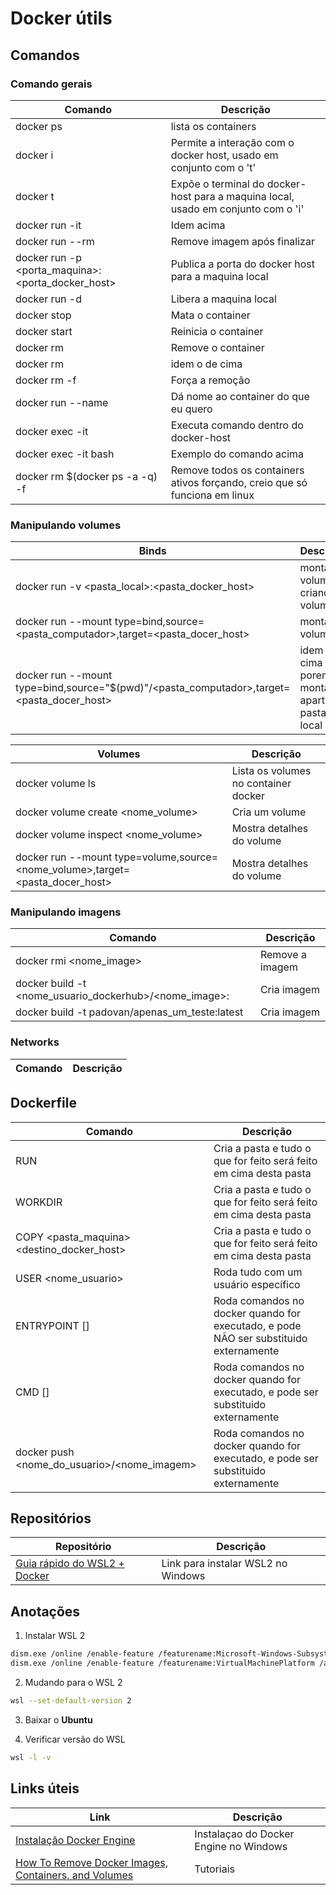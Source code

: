 # Docker útils

## Comandos

### Comando gerais

| Comando                                                    | Descrição                                                                         |
| ---------------------------------------------------------- | --------------------------------------------------------------------------------- |
| docker ps                                                  | lista os containers                                                               |
| docker i                                                   | Permite a interação com o docker host, usado em conjunto com o 't'                |
| docker t                                                   | Expõe o terminal do docker-host para a maquina local, usado em conjunto com o 'i' |
| docker run -it <imagem>                                    | Idem acima                                                                        |
| docker run --rm <imagem>                                   | Remove imagem após finalizar                                                      |
| docker run -p <porta_maquina>:<porta_docker_host> <imagem> | Publica a porta do docker host para a maquina local                               |
| docker run -d <imagem>                                     | Libera a maquina local                                                            |
| docker stop <container id>                                 | Mata o container                                                                  |
| docker start <container id>                                | Reinicia o container                                                              |
| docker rm <container id>                                   | Remove o container                                                                |
| docker rm <container name>                                 | idem o de cima                                                                    |
| docker rm <container name> -f                              | Força a remoção                                                                   |
| docker run --name <nome> <imagem>                          | Dá nome ao container do que eu quero                                              |
| docker exec -it <nome container> <comando>                 | Executa comando dentro do docker-host                                             |
| docker exec -it <nome container> bash                      | Exemplo do comando acima                                                          |
| docker rm $(docker ps -a -q) -f                            | Remove todos os containers ativos forçando, creio que só funciona em linux        |

### Manipulando volumes

| Binds                                                                                     | Descrição                                            |
| ----------------------------------------------------------------------------------------- | ---------------------------------------------------- |
| docker run -v <pasta_local>:<pasta_docker_host>                                           | montando volumes e criando volumes                   |
| docker run --mount type=bind,source=<pasta_computador>,target=<pasta_docer_host>          | montando volumes                                     |
| docker run --mount type=bind,source="$(pwd)"/<pasta_computador>,target=<pasta_docer_host> | idem o de cima porem montando apartir da pasta local |

| Volumes                                                                       | Descrição                            |
| ----------------------------------------------------------------------------- | ------------------------------------ |
| docker volume ls                                                              | Lista os volumes no container docker |
| docker volume create <nome_volume>                                            | Cria um volume                       |
| docker volume inspect <nome_volume>                                           | Mostra detalhes do volume            |
| docker run --mount type=volume,source=<nome_volume>,target=<pasta_docer_host> | Mostra detalhes do volume            |

### Manipulando imagens

| Comando                                                        | Descrição       |
| -------------------------------------------------------------- | --------------- |
| docker rmi <nome_image>                                        | Remove a imagem |
| docker build -t <nome_usuario_dockerhub>/<nome_image>:<versao> | Cria imagem     |
| docker build -t padovan/apenas_um_teste:latest                 | Cria imagem     |

### Networks

| Comando | Descrição |
| ------- | --------- |

## Dockerfile

| Comando                                     | Descrição                                                                             |
| ------------------------------------------- | ------------------------------------------------------------------------------------- |
| RUN <comando>                               | Cria a pasta e tudo o que for feito será feito em cima desta pasta                    |
| WORKDIR <pasta>                             | Cria a pasta e tudo o que for feito será feito em cima desta pasta                    |
| COPY <pasta_maquina> <destino_docker_host>  | Cria a pasta e tudo o que for feito será feito em cima desta pasta                    |
| USER <nome_usuario>                         | Roda tudo com um usuário específico                                                   |
| ENTRYPOINT [<COMANDOS>]                     | Roda comandos no docker quando for executado, e pode NÃO ser substituido externamente |
| CMD [<COMANDOS>]                            | Roda comandos no docker quando for executado, e pode ser substituido externamente     |
| docker push <nome_do_usuario>/<nome_imagem> | Roda comandos no docker quando for executado, e pode ser substituido externamente     |

## Repositórios

| Repositório                                                                       | Descrição                          |
| --------------------------------------------------------------------------------- | ---------------------------------- |
| [Guia rápido do WSL2 + Docker](https://github.com/codeedu/wsl2-docker-quickstart) | Link para instalar WSL2 no Windows |

## Anotações

1. Instalar WSL 2

```sh
dism.exe /online /enable-feature /featurename:Microsoft-Windows-Subsystem-Linux /all /norestart
dism.exe /online /enable-feature /featurename:VirtualMachinePlatform /all /norestart
```

2. Mudando para o WSL 2

```sh
wsl --set-default-version 2
```

3. Baixar o **Ubuntu**

4. Verificar versão do WSL

```sh
wsl -l -v
```

## Links úteis

| Link                                                                                                                                                        | Descrição                              |
| ----------------------------------------------------------------------------------------------------------------------------------------------------------- | -------------------------------------- |
| [Instalação Docker Engine](https://www.youtube.com/watch?v=wpdcGgRY5kk)                                                                                     | Instalaçao do Docker Engine no Windows |
| [How To Remove Docker Images, Containers, and Volumes](https://www.digitalocean.com/community/tutorials/how-to-remove-docker-images-containers-and-volumes) | Tutoriais                              |
